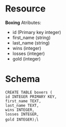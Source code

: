 # Resource
**Boxing**
Atributes:
- id (Primary key integer)
- first_name (string)
- last_name (string)
- wins (integer)
- losses (integer)
- gold (integer)

# Schema
`CREATE TABLE boxers (`\
`id INTEGER PRIMARY KEY,`\
`first_name TEXT,`\
`last_name TEXT,`\
`wins INTEGER,`\
`losses INTEGER,`\
`gold INTEGER);`\
